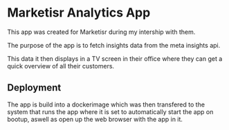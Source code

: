 # Marketisr Analytics App
This app was created for Marketisr during my intership with them.

The purpose of the app is to fetch insights data from the meta insights api.

This data it then displays in a TV screen in their office where they can get a quick overview of all their customers.

## Deployment
The app is build into a dockerimage which was then transfered to the system that runs the app where it is set to automatically start the app on bootup, aswell as open up the web browser with the app in it.
